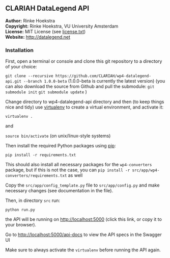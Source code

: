 ## CLARIAH DataLegend API
**Author:**	Rinke Hoekstra  
**Copyright:**	Rinke Hoekstra, VU University Amsterdam  
**License:**	MIT License (see [license.txt](license.txt))  
**Website:**  <http://datalegend.net>  

### Installation

First, open a terminal or console and clone this git repository to a directory of your choice:

`git clone --recursive https://github.com/CLARIAH/wp4-datalegend-api.git --branch 1.0.0-beta`
(1.0.0-beta is currently the latest version)
(you can also download the source from Github and pull the submodule:
`git submodule init`
`git submodule update`
)

Change directory to wp4-datalegend-api directory and then (to keep things nice and tidy) use [virtualenv](https://virtualenv.pypa.io/en/latest/installation.html) to create a virtual environment, and activate it:

`virtualenv .`

and

`source bin/activate` (on unix/linux-style systems)

Then install the required Python packages using [pip](https://pip.readthedocs.org):

`pip install -r requirements.txt`

This should also install all necessary packages for the `wp4-converters` package, but if this is not the case, you can `pip install -r src/app/wp4-converters/requirements.txt` as well

Copy the `src/app/config_template.py` file to `src/app/config.py` and make necessary changes (see documentation in the file).

Then, in directory `src` run:

`python run.py`

the API will be running on <http://localhost:5000> (click this link, or copy it to your browser).

Go to <http://localhost:5000/api-docs> to view the API specs in the Swagger UI

Make sure to always activate the `virtualenv` before running the API again.
